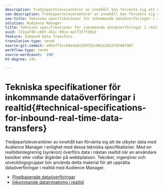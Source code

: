 ```yaml
---
description: Tredjepartsleverantörer av innehåll kan förvänta sig att de utbyter data med Audience Manager i enlighet med dessa tekniska specifikationer. Med en realtidsintegrering (synkron) överförs data i nästan realtid när en användare besöker eller vidtar åtgärder på webbplatsen. Tekniker, ingenjörer och utvecklingsgrupper bör använda detta material för att upprätta dataöverföringar i realtid med Audience Manager.
seo-description: Tredjepartsleverantörer av innehåll kan förvänta sig att de utbyter data med Audience Manager i enlighet med dessa tekniska specifikationer. Med en realtidsintegrering (synkron) överförs data i nästan realtid när en användare besöker eller vidtar åtgärder på webbplatsen. Tekniker, ingenjörer och utvecklingsgrupper bör använda detta material för att upprätta dataöverföringar i realtid med Audience Manager.
seo-title: Tekniska specifikationer för inkommande dataöverföringar i realtid
solution: Audience Manager
title: Tekniska specifikationer för inkommande dataöverföringar i realtid
uuid: 722aaf40-c60f-451c-99ce-aa773f7f301d
feature: Inbound Data Transfers
translation-type: tm+mt
source-git-commit: e05eff3cc04e4a82399752c862e2b2370286f96f
workflow-type: tm+mt
source-wordcount: '190'
ht-degree: 14%

---
```



# Tekniska specifikationer för inkommande dataöverföringar i realtid{#technical-specifications-for-inbound-real-time-data-transfers}

Tredjepartsleverantörer av innehåll kan förvänta sig att de utbyter data med Audience Manager i enlighet med dessa tekniska specifikationer. Med en realtidsintegrering (synkron) överförs data i nästan realtid när en användare besöker eller vidtar åtgärder på webbplatsen. Tekniker, ingenjörer och utvecklingsgrupper bör använda detta material för att upprätta dataöverföringar i realtid med Audience Manager.

<!-- c_rt_realtime_intro.xml -->

* [Pixelbaserade dataöverföringar](/help/using/integration/sending-audience-data/real-time-data-integration/pixel-based-data-transfer.md)
* [Inkommande datainmatning i realtid](/help/using/integration/sending-audience-data/real-time-data-integration/real-time-data-transfer.md)